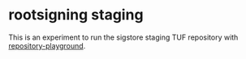 # rootsigning staging

This is an experiment to run the sigstore staging TUF repository with [repository-playground](https://github.com/jku/repository-playground/blob/main/playground/).
